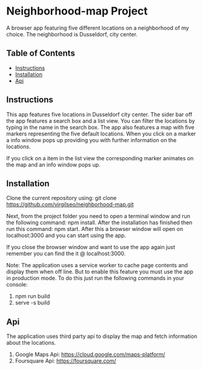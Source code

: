 # Neighborhood-map Project

A browser app featuring five different locations on a neighborhood of my choice. The neighborhood is Dusseldorf, city center.

## Table of Contents

* [Instructions](#instructions)
* [Installation](#installation)
* [Api](#api)

## Instructions

This app features five locations in Dusseldorf city center. The sider bar off the app features a search box and a list view.
You can filter the locations by typing in the name in the search box.
The app also features a map with five markers representing the five default locations. When you click on a marker a info window pops up providing you with further information on the locations.

If you click on a item in the list view the corresponding marker animates on the map and an info window pops up.  

## Installation

Clone the current repository using: git clone https://github.com/virgilseo/neighborhood-map.git

Next, from the project folder you need to open a terminal window and run the following command: npm install. After the installation has finished then run this command: npm start.
After this a browser window will open on localhost:3000 and you can start using the app.

If you close the browser window and want to use the app again just remember you can find the it @ localhost:3000.

Note: The application uses a service worker to cache page contents and display them when off line.
But to enable this feature you must use the app in production mode.
To do this just run the following commands in your console:
1. npm run build
2. serve -s build

## Api
The application uses third party api to display the map and fetch information about the locations.

1. Google Maps Api: https://cloud.google.com/maps-platform/
2. Foursquare Api: https://foursquare.com/
